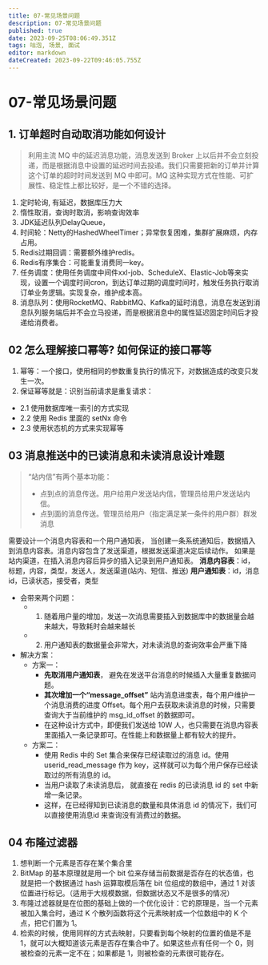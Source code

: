 ```yaml
---
title: 07-常见场景问题
description: 07-常见场景问题
published: true
date: 2023-09-25T08:06:49.351Z
tags: 咕泡, 场景, 面试
editor: markdown
dateCreated: 2023-09-22T09:46:05.755Z
---
```


# 07-常见场景问题

## 1. 订单超时自动取消功能如何设计
> 利用主流 MQ 中的延迟消息功能，消息发送到 Broker 上以后并不会立刻投递，而是根据消息中设置的延迟时间去投递。我们只需要把新的订单并计算这个订单的超时时间发送到 MQ 中即可。MQ 这种实现方式在性能、可扩展性、稳定性上都比较好，是一个不错的选择。
1. 定时轮询, 有延迟，数据库压力大
2. 惰性取消，查询时取消，影响查询效率
3. JDK延迟队列DelayQueue，
4. 时间轮：Netty的HashedWheelTimer；异常恢复困难，集群扩展麻烦，内存占用。
5. Redis过期回调：需要额外维护redis。
6. Redis有序集合：可能重复消费同一key。
7. 任务调度：使用任务调度中间件xxl-job、ScheduleX、Elastic-Job等来实现，设置一个调度时间cron，到达订单过期的调度时间时，触发任务执行取消订单业务逻辑。实现复杂，维护成本高。
8. 消息队列：使用RocketMQ、RabbitMQ、Kafka的延时消息，消息在发送到消息队列服务端后并不会立马投递，而是根据消息中的属性延迟固定时间后才投递给消费者。

## 02 怎么理解接口幂等? 如何保证的接口幂等
1. 幂等：一个接口，使用相同的参数重复执行的情况下，对数据造成的改变只发生一次。
2. 保证幂等就是：识别当前请求是重复请求：
  - 2.1 使用数据库唯一索引的方式实现
  - 2.2 使用 Redis 里面的 setNx 命令
  - 2.3 使用状态机的方式来实现幂等
  
## 03 消息推送中的已读消息和未读消息设计难题  
> “站内信”有两个基本功能：
> - 点到点的消息传送。用户给用户发送站内信，管理员给用户发送站内信。
> - 点到面的消息传送。管理员给用户（指定满足某一条件的用户群）群发消息

需要设计一个消息内容表和一个用户通知表，
当创建一条系统通知后，数据插入到消息内容表。消息内容包含了发送渠道，根据发送渠道决定后续动作。
如果是站内渠道，在插入消息内容后异步的插入记录到用户通知表。
**消息内容表**：id，标题，内容，类型，发送人，发送渠道(站内、短信、推送)
**用户通知表**：id，消息id，已读状态，接受者，类型

- 会带来两个问题：
  - 1. 随着用户量的增加，发送一次消息需要插入到数据库中的数据量会越来越大，导致耗时会越来越长
  - 2. 用户通知表的数据量会非常大，对未读消息的查询效率会严重下降
- 解决方案：
  - 方案一：
    - **先取消用户通知表**， 避免在发送平台消息的时候插入大量重复数据问题。  
    - **其次增加一个“message_offset”** 站内消息进度表，每个用户维护一个消息消费的进度 Offset。每个用户去获取未读消息的时候，只需要查询大于当前维护的 msg_id_offset 的数据即可。
    - 在这种设计方式中，即便我们发送给 10W 人，也只需要在消息内容表里面插入一条记录即可。在性能上和数据量上都有较大的提升。
  - 方案二：
    - 使用 Redis 中的 Set 集合来保存已经读取过的消息 id。使用 userid_read_message 作为 key，这样就可以为每个用户保存已经读取过的所有消息的 id。
    - 当用户读取了未读消息后， 就直接在 redis 的已读消息 id 的 set 中新增一条记录。
    - 这样，在已经得知到已读消息的数量和具体消息 id 的情况下，我们可以直接使用消息id 来查询没有消费过的数据。
    
 ## 04 布隆过滤器
1. 想判断一个元素是否存在某个集合里
2. BitMap 的基本原理就是用一个 bit 位来存储当前数据是否存在的状态值，也就是把一个数据通过 hash 运算取模后落在 bit 位组成的数组中，通过 1 对该位置进行标记。（适用于大规模数据，但数据状态又不是很多的情况）
3. 布隆过滤器就是在位图的基础上做的一个优化设计：它的原理是，当一个元素被加入集合时，通过 K 个散列函数将这个元素映射成一个位数组中的 K 个点，把它们置为 1。
4. 检索的时候，使用同样的方式去映射，只要看到每个映射的位置的值是不是 1，就可以大概知道该元素是否存在集合中了。如果这些点有任何一个 0，则被检查的元素一定不在；如果都是 1，则被检查的元素很可能存在。
 
